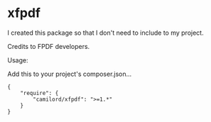 xfpdf
=====

I created this package so that I don't need to include to my project. 

Credits to FPDF developers.

Usage:

Add this to your project's composer.json...

```
{
    "require": {
        "camilord/xfpdf": ">=1.*"
    }
}
```